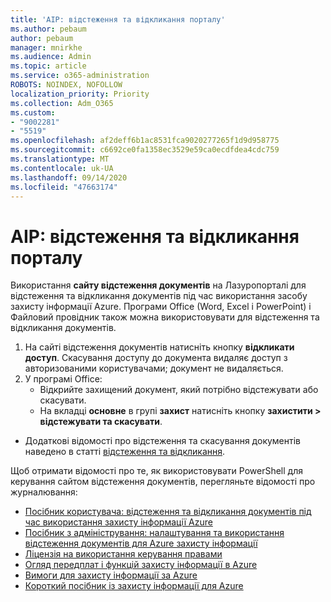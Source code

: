 ```yaml
---
title: 'AIP: відстеження та відкликання порталу'
ms.author: pebaum
author: pebaum
manager: mnirkhe
ms.audience: Admin
ms.topic: article
ms.service: o365-administration
ROBOTS: NOINDEX, NOFOLLOW
localization_priority: Priority
ms.collection: Adm_O365
ms.custom:
- "9002281"
- "5519"
ms.openlocfilehash: af2deff6b1ac8531fca9020277265f1d9d958775
ms.sourcegitcommit: c6692ce0fa1358ec3529e59ca0ecdfdea4cdc759
ms.translationtype: MT
ms.contentlocale: uk-UA
ms.lasthandoff: 09/14/2020
ms.locfileid: "47663174"
---
```

# <a name="aip-track-and-revoke-portal"></a>AIP: відстеження та відкликання порталу

Використання **сайту відстеження документів** на Лазуропорталі для відстеження та відкликання документів під час використання засобу захисту інформації Azure. Програми Office (Word, Excel і PowerPoint) і Файловий провідник також можна використовувати для відстеження та відкликання документів.

1. На сайті відстеження документів натисніть кнопку **відкликати доступ**. Скасування доступу до документа видаляє доступ з авторизованими користувачами; документ не видаляється.
2. У програмі Office:
    - Відкрийте захищений документ, який потрібно відстежувати або скасувати.
    - На вкладці **основне** в групі **захист** натисніть кнопку **захистити > відстежувати та скасувати**.

- Додаткові відомості про відстеження та скасування документів наведено в статті [відстеження та відкликання](https://docs.microsoft.com/azure/information-protection/rms-client/client-track-revoke).

Щоб отримати відомості про те, як використовувати PowerShell для керування сайтом відстеження документів, перегляньте відомості про журналювання:
- [Посібник користувача: відстеження та відкликання документів під час використання захисту інформації Azure](https://docs.microsoft.com/azure/information-protection/rms-client/client-track-revoke)
- [Посібник з адміністрування: налаштування та використання відстеження документів для Azure захисту інформації](https://docs.microsoft.com/azure/information-protection/rms-client/client-admin-guide-document-tracking)
- [Ліцензія на використання керування правами](https://docs.microsoft.com/azure/information-protection/configure-usage-rights#rights-management-use-license)
- [Огляд передплат і функцій захисту інформації в Azure](https://azure.microsoft.com/pricing/details/information-protection)
- [Вимоги для захисту інформації за Azure](https://docs.microsoft.com/azure/information-protection/get-started/requirements)
- [Короткий посібник із захисту інформації для Azure](https://docs.microsoft.com/azure/information-protection/get-started/infoprotect-quick-start-tutorial)
